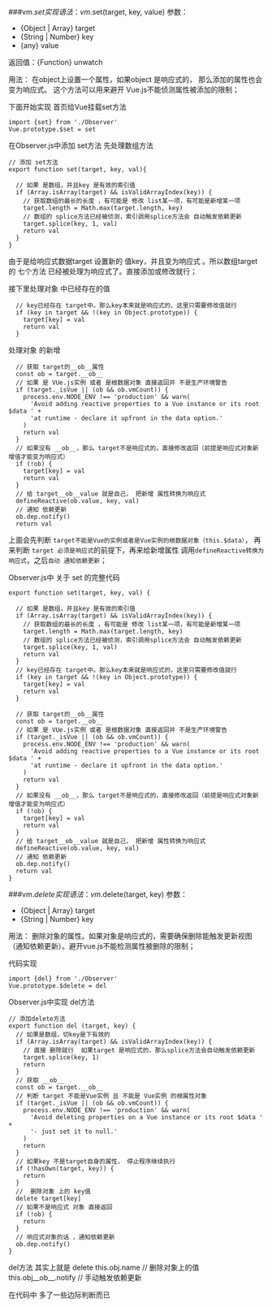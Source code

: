 ###vm.$set实现
语法： vm.$set(target, key, value)
参数：
 * {Object | Array} target
* {String | Number} key
* {any} value

返回值：{Function} unwatch

用法： 在object上设置一个属性，如果object 是响应式的， 那么添加的属性也会变为响应式。 这个方法可以用来避开 Vue.js不能侦测属性被添加的限制；

下面开始实现
首页给Vue挂载set方法
```
import {set} from './Observer'
Vue.prototype.$set = set
```
在Observer.js中添加 set方法
先处理数组方法
```
// 添加 set方法
export function set(target, key, val){

  // 如果 是数组，并且key 是有效的索引值
  if (Array.isArray(target) && isValidArrayIndex(key)) {
    // 获取数组的最长的长度 ，有可能是 修改 list某一项，有可能是新增某一项
    target.length = Math.max(target.length, key)
    // 数组的 splice方法已经被侦测，索引调用splice方法会 自动触发依赖更新
    target.splice(key, 1, val)
    return val
  }
}
```
由于是给响应式数据target 设置新的 值key，并且变为响应式 。所以数组target的 七个方法 已经被处理为响应式了。直接添加或修改就行；

接下里处理对象 中已经存在的值
```
  // key已经存在 target中。那么key本来就是响应式的，这里只需要修改值就行
  if (key in target && !(key in Object.prototype)) {
    target[key] = val
    return val
  }
```
处理对象 的新增
```
  // 获取 target的__ob__属性
  const ob = target.__ob__
  // 如果 是 VUe.js实例 或者 是根数据对象 直接返回并 不是生产环境警告
  if (target._isVue || (ob && ob.vmCount)) {
    process.env.NODE_ENV !== 'production' && warn(
      'Avoid adding reactive properties to a Vue instance or its root $data ' +
      'at runtime - declare it upfront in the data option.'
    )
    return val
  }
  // 如果没有 __ob__，那么 target不是响应式的，直接修改返回（前提是响应式对象新增值才能变为响应式）
  if (!ob) {
    target[key] = val
    return val
  }
  // 给 target__ob__value 就是自己， 把新增 属性转换为响应式
  defineReactive(ob.value, key, val)
  // 通知 依赖更新
  ob.dep.notify()
  return val
```
上面会先判断 `target不能是Vue的实例或者是Vue实例的根数据对象（this.$data）`， 再来判断 `target 必须是响应式`的前提下，再来给新增属性 调用`defineReactive转换为响应式`，之后`自动 通知依赖更新`；

Observer.js中 关于 set 的完整代码
```
export function set(target, key, val) {

  // 如果 是数组，并且key 是有效的索引值
  if (Array.isArray(target) && isValidArrayIndex(key)) {
    // 获取数组的最长的长度 ，有可能是 修改 list某一项，有可能是新增某一项
    target.length = Math.max(target.length, key)
    // 数组的 splice方法已经被侦测，索引调用splice方法会 自动触发依赖更新
    target.splice(key, 1, val)
    return val
  }
  // key已经存在 target中。那么key本来就是响应式的，这里只需要修改值就行
  if (key in target && !(key in Object.prototype)) {
    target[key] = val
    return val
  }

  // 获取 target的__ob__属性
  const ob = target.__ob__
  // 如果 是 VUe.js实例 或者 是根数据对象 直接返回并 不是生产环境警告
  if (target._isVue || (ob && ob.vmCount)) {
    process.env.NODE_ENV !== 'production' && warn(
      'Avoid adding reactive properties to a Vue instance or its root $data ' +
      'at runtime - declare it upfront in the data option.'
    )
    return val
  }
  // 如果没有 __ob__，那么 target不是响应式的，直接修改返回（前提是响应式对象新增值才能变为响应式）
  if (!ob) {
    target[key] = val
    return val
  }
  // 给 target__ob__value 就是自己， 把新增 属性转换为响应式
  defineReactive(ob.value, key, val)
  // 通知 依赖更新
  ob.dep.notify()
  return val
}
```


###vm.$delete实现
语法： vm.$delete(target, key)
参数：
 * {Object | Array} target
* {String | Number} key

用法： 删除对象的属性。如果对象是响应式的，需要确保删除能触发更新视图（通知依赖更新）。避开vue.js不能检测属性被删除的限制；

代码实现
```
import {del} from './Observer'
Vue.prototype.$delete = del
```

Observer.js中实现 del方法
```
// 添加delete方法
export function del (target, key) {
  // 如果是数组，切key是下有效的
  if (Array.isArray(target) && isValidArrayIndex(key)) {
    // 直接 删除就行  如果target 是响应式的，那么splice方法会自动触发依赖更新
    target.splice(key, 1)
    return
  }
  // 获取 __ob__
  const ob = target.__ob__
  // 判断 target 不能是Vue实例 且 不能是 Vue实例 的根属性对象
  if (target._isVue || (ob && ob.vmCount)) {
    process.env.NODE_ENV !== 'production' && warn(
      'Avoid deleting properties on a Vue instance or its root $data ' +
      '- just set it to null.'
    )
    return
  }
  // 如果key 不是target自身的属性， 停止程序继续执行
  if (!hasOwn(target, key)) {
    return
  }
  //  删除对象 上的 key值
  delete target[key]
  // 如果不是响应式 对象 直接返回
  if (!ob) {
    return
  }
  // 响应式对象的话 ，通知依赖更新
  ob.dep.notify()
}
```

del方法 其实上就是
delete this.obj.name // 删除对象上的值
this.obj__ob__.notify // 手动触发依赖更新

在代码中 多了一些边际判断而已



